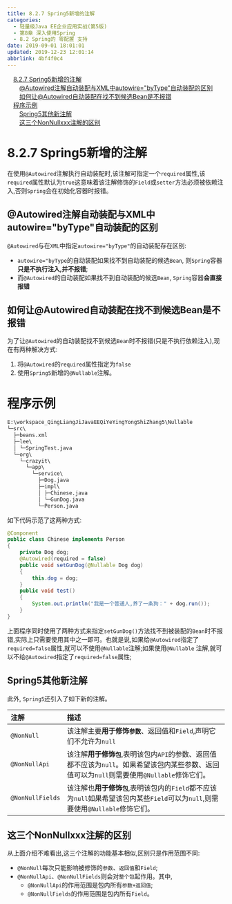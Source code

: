 ```yaml
---
title: 8.2.7 Spring5新增的注解
categories: 
  - 轻量级Java EE企业应用实战(第5版)
  - 第8章 深入使用Spring
  - 8.2 Spring的 零配置 支持
date: 2019-09-01 18:01:01
updated: 2019-12-23 12:01:14
abbrlink: 4bf4f0c4
---
```

<div id='my_toc'><a href="/JavaReadingNotes/4bf4f0c4/#8-2-7-Spring5新增的注解" class="header_1">8.2.7 Spring5新增的注解</a>&nbsp;<br><a href="/JavaReadingNotes/4bf4f0c4/#@Autowired注解自动装配与XML中autowire="byType"自动装配的区别" class="header_2">@Autowired注解自动装配与XML中autowire="byType"自动装配的区别</a>&nbsp;<br><a href="/JavaReadingNotes/4bf4f0c4/#如何让@Autowired自动装配在找不到候选Bean是不报错" class="header_2">如何让@Autowired自动装配在找不到候选Bean是不报错</a>&nbsp;<br><a href="/JavaReadingNotes/4bf4f0c4/#程序示例" class="header_1">程序示例</a>&nbsp;<br><a href="/JavaReadingNotes/4bf4f0c4/#Spring5其他新注解" class="header_2">Spring5其他新注解</a>&nbsp;<br><a href="/JavaReadingNotes/4bf4f0c4/#这三个NonNullxxx注解的区别" class="header_2">这三个NonNullxxx注解的区别</a>&nbsp;<br></div>
<style>.header_1{margin-left: 1em;}.header_2{margin-left: 2em;}.header_3{margin-left: 3em;}.header_4{margin-left: 4em;}.header_5{margin-left: 5em;}.header_6{margin-left: 6em;}</style>
<!--more-->
<script>if (navigator.platform.search('arm')==-1){document.getElementById('my_toc').style.display = 'none';}var e,p = document.getElementsByTagName('p');while (p.length>0) {e = p[0];e.parentElement.removeChild(e);}</script>

<!--end-->
<!--SSTStart-->
# 8.2.7 Spring5新增的注解 #
在使用`@Autowired`注解执行自动装配时,该注解可指定一个`required`属性,该`required`属性默认为`true`这意味着该注解修饰的`Field`或`setter`方法必须被依赖注入,否则`Spring`会在初始化容器时报错。
## @Autowired注解自动装配与XML中autowire="byType"自动装配的区别 ##
`@Autowired`与在`XML`中指定`autowire="byType"`的自动装配存在区别:
- `autowire="byType`的自动装配如果找不到自动装配的候选`Bean`, 则`Spring`容器**只是不执行注入,并不报错**;
- 而`@Autowired`的自动装配如果找不到自动装配的候选`Bean`, `Spring`容器**会直接报错**

## 如何让@Autowired自动装配在找不到候选Bean是不报错 ##
为了让`@Autowired`的自动装配找不到候选`Bean`时不报错(只是不执行依赖注入),现在有两种解决方式:
1. 将`@Autowired`的`required`属性指定为`false`
2. 使用`Spring5`新增的`@Nullable`注解。

# 程序示例 #
```cmd
E:\workspace_QingLiangJiJavaEEQiYeYingYongShiZhang5\Nullable
└─src\
  ├─beans.xml
  ├─lee\
  │ └─SpringTest.java
  └─org\
    └─crazyit\
      └─app\
        └─service\
          ├─Dog.java
          ├─impl\
          │ ├─Chinese.java
          │ └─GunDog.java
          └─Person.java
```
如下代码示范了这两种方式:
```java
@Component
public class Chinese implements Person
{
    private Dog dog;
    @Autowired(required = false)
    public void setGunDog(@Nullable Dog dog)
    {
        this.dog = dog;
    }
    public void test()
    {
        System.out.println("我是一个普通人,养了一条狗：" + dog.run());
    }
}
```
上面程序同时使用了两种方式来指定`setGunDog()`方法找不到被装配的`Bean`时不报错,实际上只需要使用其中之一即可。也就是说,如果给`@Autowired`指定了`required=false`属性,就可以不使用`@Nullable`注解;如果使用`@Nullable` 注解,就可以不给`@Autowired`指定了`required=false`属性;
## Spring5其他新注解 ##
此外, `Spring5`还引入了如下新的注解。

|注解|描述|
|:---|:---|
|`@NonNull`|该注解主要**用于修饰`参数`**、返回值和`Field`,声明它们不允许为`null`|
|`@NonNullApi`|该注解**用于修饰`包`**,表明该包内`API`的参数、返回值都不应该为`null`。如果希望该包内某些参数、返回值可以为`null`则需要使用`@Nullable`修饰它们。|
|`@NonNullFields`|该注解也**用于修饰`包`**,表明该包内的`Field`都不应该为`null`如果希望该包内某些`Field`可以为`null`,则需要使用`@Nullable`修饰它们。|
## 这三个NonNullxxx注解的区别 ##
从上面介绍不难看出,这三个注解的功能基本相似,区别只是作用范围不同:
- `@NonNull`每次只能影响被修饰的`参数`、`返回值`和`Field`;
- `@NonNullApi`、`@NonNullFields`则会对`整个包`起作用。其中, 
    - `@NonNullApi`的作用范围是包内所有`参数+返回值`;
    - `@NonNullFields`的作用范围是包内所有`Field`。

<!--SSTStop-->

